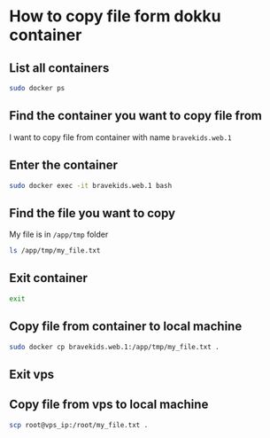 # How to copy file form dokku container

## List all containers
```bash
sudo docker ps
```

## Find the container you want to copy file from

I want to copy file from container with name `bravekids.web.1`

## Enter the container
```bash
sudo docker exec -it bravekids.web.1 bash
```

## Find the file you want to copy

My file is in `/app/tmp` folder

```bash
ls /app/tmp/my_file.txt
```

## Exit container

```bash
exit
```

## Copy file from container to local machine

```bash
sudo docker cp bravekids.web.1:/app/tmp/my_file.txt .
```

## Exit vps

## Copy file from vps to local machine

```bash
scp root@vps_ip:/root/my_file.txt .
```
